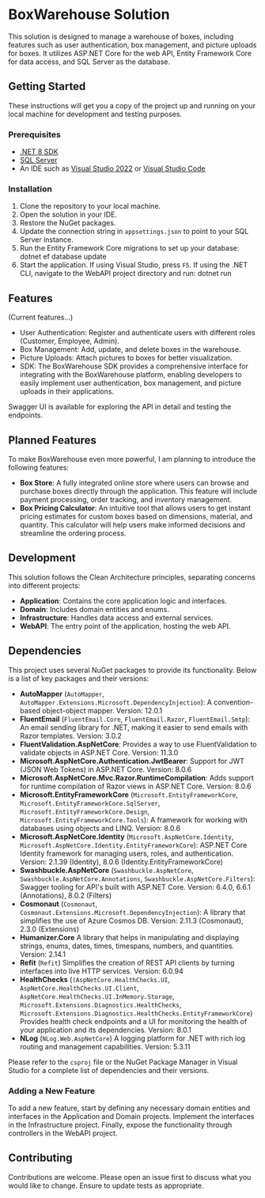 # BoxWarehouse Solution

This solution is designed to manage a warehouse of boxes, including features such as user authentication, box management, and picture uploads for boxes. 
It utilizes ASP.NET Core for the web API, Entity Framework Core for data access, and SQL Server as the database.

## Getting Started

These instructions will get you a copy of the project up and running on your local machine for development and testing purposes.

### Prerequisites

- [.NET 8 SDK](https://dotnet.microsoft.com/download)
- [SQL Server](https://www.microsoft.com/en-us/sql-server/sql-server-downloads)
- An IDE such as [Visual Studio 2022](https://visualstudio.microsoft.com/vs/) or [Visual Studio Code](https://code.visualstudio.com/)

### Installation

1. Clone the repository to your local machine.
2. Open the solution in your IDE.
3. Restore the NuGet packages.
4. Update the connection string in `appsettings.json` to point to your SQL Server instance.
5. Run the Entity Framework Core migrations to set up your database: dotnet ef database update
6. Start the application. If using Visual Studio, press `F5`. If using the .NET CLI, navigate to the WebAPI project directory and run: dotnet run

## Features

(Current features...)

- User Authentication: Register and authenticate users with different roles (Customer, Employee, Admin).
- Box Management: Add, update, and delete boxes in the warehouse.
- Picture Uploads: Attach pictures to boxes for better visualization.
- SDK: The BoxWarehouse SDK provides a comprehensive interface for integrating with the BoxWarehouse platform, enabling developers to easily implement user authentication, box management, and picture uploads in their applications.

Swagger UI is available for exploring the API in detail and testing the endpoints.

## Planned Features

To make BoxWarehouse even more powerful, I am planning to introduce the following features:

- **Box Store**:  A fully integrated online store where users can browse and purchase boxes directly through the application. 
                  This feature will include payment processing, order tracking, and inventory management.
- **Box Pricing Calculator**: An intuitive tool that allows users to get instant pricing estimates for custom boxes based on dimensions, material, and quantity. 
                  This calculator will help users make informed decisions and streamline the ordering process.

## Development

This solution follows the Clean Architecture principles, separating concerns into different projects:

- **Application**: Contains the core application logic and interfaces.
- **Domain**: Includes domain entities and enums.
- **Infrastructure**: Handles data access and external services.
- **WebAPI**: The entry point of the application, hosting the web API.

## Dependencies

This project uses several NuGet packages to provide its functionality. Below is a list of key packages and their versions:

- **AutoMapper** (`AutoMapper`, `AutoMapper.Extensions.Microsoft.DependencyInjection`): A convention-based object-object mapper. Version: 12.0.1
- **FluentEmail** (`FluentEmail.Core`, `FluentEmail.Razor`, `FluentEmail.Smtp`): An email sending library for .NET, making it easier to send emails with Razor templates. Version: 3.0.2
- **FluentValidation.AspNetCore**: Provides a way to use FluentValidation to validate objects in ASP.NET Core. Version: 11.3.0
- **Microsoft.AspNetCore.Authentication.JwtBearer**: Support for JWT (JSON Web Tokens) in ASP.NET Core. Version: 8.0.6
- **Microsoft.AspNetCore.Mvc.Razor.RuntimeCompilation**: Adds support for runtime compilation of Razor views in ASP.NET Core. Version: 8.0.6
- **Microsoft.EntityFrameworkCore** (`Microsoft.EntityFrameworkCore`, `Microsoft.EntityFrameworkCore.SqlServer`, `Microsoft.EntityFrameworkCore.Design`, `Microsoft.EntityFrameworkCore.Tools`): A framework for working with databases using objects and LINQ. Version: 8.0.6
- **Microsoft.AspNetCore.Identity** (`Microsoft.AspNetCore.Identity`, `Microsoft.AspNetCore.Identity.EntityFrameworkCore`): ASP.NET Core Identity framework for managing users, roles, and authentication. Version: 2.1.39 (Identity), 8.0.6 (Identity.EntityFrameworkCore)
- **Swashbuckle.AspNetCore** (`Swashbuckle.AspNetCore`, `Swashbuckle.AspNetCore.Annotations`, `Swashbuckle.AspNetCore.Filters`): Swagger tooling for API's built with ASP.NET Core. Version: 6.4.0, 6.6.1 (Annotations), 8.0.2 (Filters)
- **Cosmonaut** (`Cosmonaut`, `Cosmonaut.Extensions.Microsoft.DependencyInjection`): A library that simplifies the use of Azure Cosmos DB. Version: 2.11.3 (Cosmonaut), 2.3.0 (Extensions)
- **Humanizer.Core** A library that helps in manipulating and displaying strings, enums, dates, times, timespans, numbers, and quantities. Version: 2.14.1
- **Refit** (`Refit`) Simplifies the creation of REST API clients by turning interfaces into live HTTP services. Version: 6.0.94
- **HealthChecks** (`(AspNetCore.HealthChecks.UI`, `AspNetCore.HealthChecks.UI.Client`, `AspNetCore.HealthChecks.UI.InMemory.Storage`, `Microsoft.Extensions.Diagnostics.HealthChecks`, `Microsoft.Extensions.Diagnostics.HealthChecks.EntityFrameworkCore`) Provides health check endpoints and a UI for monitoring the health of your application and its dependencies. Version: 8.0.1
- **NLog** (`NLog.Web.AspNetCore`) A logging platform for .NET with rich log routing and management capabilities. Version: 5.3.11

Please refer to the `csproj` file or the NuGet Package Manager in Visual Studio for a complete list of dependencies and their versions.

### Adding a New Feature

To add a new feature, start by defining any necessary domain entities and interfaces in the Application and Domain projects. 
Implement the interfaces in the Infrastructure project. Finally, expose the functionality through controllers in the WebAPI project.

## Contributing

Contributions are welcome. Please open an issue first to discuss what you would like to change. Ensure to update tests as appropriate.
